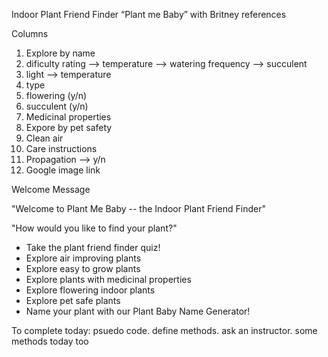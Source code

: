 Indoor Plant Friend Finder
“Plant me Baby” with Britney references

Columns 
1. Explore by name
2. dificulty rating
--> temperature
--> watering frequency
--> succulent
3. light
--> temperature
4. type
5. flowering (y/n)
6. succulent (y/n)
7. Medicinal properties
8. Expore by pet safety
9. Clean air
10. Care instructions
11. Propagation --> y/n
12. Google image link

Welcome Message

"Welcome to Plant Me Baby -- the Indoor Plant Friend Finder"

"How would you like to find your plant?"

- Take the plant friend finder quiz!
- Explore air improving plants
- Explore easy to grow plants
- Explore plants with medicinal properties
- Explore flowering indoor plants
- Explore pet safe plants 
- Name your plant with our Plant Baby Name Generator!


To complete today: psuedo code. define methods. ask an instructor.
some methods today too
